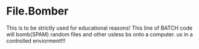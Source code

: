 # File.Bomber
This is to be strictly used for educational reasons! This line of BATCH code will bomb(SPAM) random files and other usless bs onto a computer.
us in a controlled enviorment!!!

